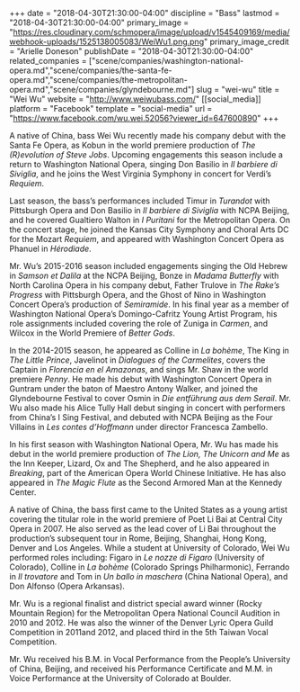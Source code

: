 +++
date = "2018-04-30T21:30:00-04:00"
discipline = "Bass"
lastmod = "2018-04-30T21:30:00-04:00"
primary_image = "https://res.cloudinary.com/schmopera/image/upload/v1545409169/media/webhook-uploads/1525138005083/WeiWu1.png.png"
primary_image_credit = "Arielle Doneson"
publishDate = "2018-04-30T21:30:00-04:00"
related_companies = ["scene/companies/washington-national-opera.md","scene/companies/the-santa-fe-opera.md","scene/companies/the-metropolitan-opera.md","scene/companies/glyndebourne.md"]
slug = "wei-wu"
title = "Wei Wu"
website = "http://www.weiwubass.com/"
[[social_media]]
platform = "Facebook"
template = "social-media"
url = "https://www.facebook.com/wu.wei.52056?viewer_id=647600890"
+++

A native of China, bass Wei Wu recently made his company debut with the Santa Fe Opera, as Kobun in the world premiere production of *The (R)evolution of Steve Jobs*. Upcoming engagements this season include a return to Washington National Opera, singing Don Basilio in *Il barbiere di Siviglia*, and he joins the West Virginia Symphony in concert for Verdi’s *Requiem*.

Last season, the bass’s performances included Timur in *Turandot* with Pittsburgh Opera and Don Basilio in *Il barbiere di Siviglia* with NCPA Beijing, and he covered Gualtiero Walton in *I Puritani* for the Metropolitan Opera. On the concert stage, he joined the Kansas City Symphony and Choral Arts DC for the Mozart *Requiem*, and appeared with Washington Concert Opera as Phanuel in *Hérodiade*.

Mr. Wu’s 2015-2016 season included engagements singing the Old Hebrew in *Samson et Dalila* at the NCPA Beijing, Bonze in *Madama Butterfly* with North Carolina Opera in his company debut, Father Trulove in *The Rake’s Progress* with Pittsburgh Opera, and the Ghost of Nino in Washington Concert Opera’s production of *Semiramide*. In his final year as a member of Washington National Opera’s Domingo-Cafritz Young Artist Program, his role assignments included covering the role of Zuniga in *Carmen*, and Wilcox in the World Premiere of *Better Gods*.

In the 2014-2015 season, he appeared as Colline in *La bohème*, The King in *The Little Prince*, Javelinot in *Dialogues of the Carmelites*, covers the Captain in *Florencia en el Amazonas*, and sings Mr. Shaw in the world premiere *Penny*. He made his debut with Washington Concert Opera in Guntram under the baton of Maestro Antony Walker, and joined the Glyndebourne Festival to cover Osmin in *Die entführung aus dem Serail*. Mr. Wu also made his Alice Tully Hall debut singing in concert with performers from China’s I Sing Festival, and  debuted with NCPA Beijing as the Four Villains in *Les contes d’Hoffmann* under director Francesca Zambello.

In his first season with Washington National Opera, Mr. Wu has made his debut in the world premiere production of *The Lion, The Unicorn and Me* as the Inn Keeper, Lizard, Ox and The Shepherd, and he also appeared in *Breaking*, part of the American Opera World Chinese Initiative. He has also appeared in *The Magic Flute* as the Second Armored Man at the Kennedy Center.

A native of China, the bass first came to the United States as a young artist covering the titular role in the world premiere of Poet Li Bai at Central City Opera in 2007. He also served as the lead cover of Li Bai throughout the production’s subsequent tour in Rome, Beijing, Shanghai, Hong Kong, Denver and Los Angeles. While a student at University of Colorado, Wei Wu performed roles including:  Figaro in *Le nozze di Figaro* (University of Colorado), Colline in *La bohème* (Colorado Springs Philharmonic), Ferrando in *Il trovatore* and Tom in *Un ballo in maschera* (China National Opera), and Don Alfonso (Opera Arkansas).

Mr. Wu is a regional finalist and district special award winner (Rocky Mountain Region) for the Metropolitan Opera National Council Audition in 2010 and 2012. He was also the winner of the Denver Lyric Opera Guild Competition in 2011and 2012, and placed third in the 5th Taiwan Vocal Competition.

Mr. Wu received his B.M. in Vocal Performance from the People’s University of China, Beijing, and received his Performance Certificate and M.M. in Voice Performance at the University of Colorado at Boulder.
